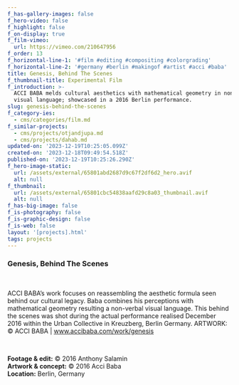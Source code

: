 ```yaml
---
f_has-gallery-images: false
f_hero-video: false
f_highlight: false
f_on-display: true
f_film-vimeo:
  url: https://vimeo.com/210647956
f_order: 13
f_horizontal-line-1: '#film #editing #compositing #colorgrading'
f_horizontal-line-2: '#germany #berlin #makingof #artist #acci #baba'
title: Genesis, Behind The Scenes
f_thumbnail-title: Experimental Film
f_introduction: >-
  ACCI BABA melds cultural aesthetics with mathematical geometry in non-verbal
  visual language; showcased in a 2016 Berlin performance.
slug: genesis-behind-the-scenes
f_category-ies:
  - cms/categories/film.md
f_similar-projects:
  - cms/projects/otjandjupa.md
  - cms/projects/dahab.md
updated-on: '2023-12-19T10:25:05.099Z'
created-on: '2023-12-18T09:49:54.518Z'
published-on: '2023-12-19T10:25:26.290Z'
f_hero-image-static:
  url: /assets/external/65801abd2687d9c67f2df6d2_hero.avif
  alt: null
f_thumbnail:
  url: /assets/external/65801cbc54838aafd29c8a03_thumbnail.avif
  alt: null
f_has-big-image: false
f_is-photography: false
f_is-graphic-design: false
f_is-web: false
layout: '[projects].html'
tags: projects
---
```


### Genesis, Behind The Scenes

‍

ACCI BABA’s work focuses on reassembling the aesthetic formula seen behind our cultural legacy. Baba combines his perceptions with mathematical geometry resulting a non-verbal visual language. This behind the scenes was shot during the actual performance realised December 2016 within the Urban Collective in Kreuzberg, Berlin Germany. ARTWORK: © ACCI BABA | www.accibaba.com/work/genesis

‍  

**Footage & edit:** © 2016 Anthony Salamin  
**Artwork & concept:** © 2016 Acci Baba  
**Location:** Berlin, Germany
